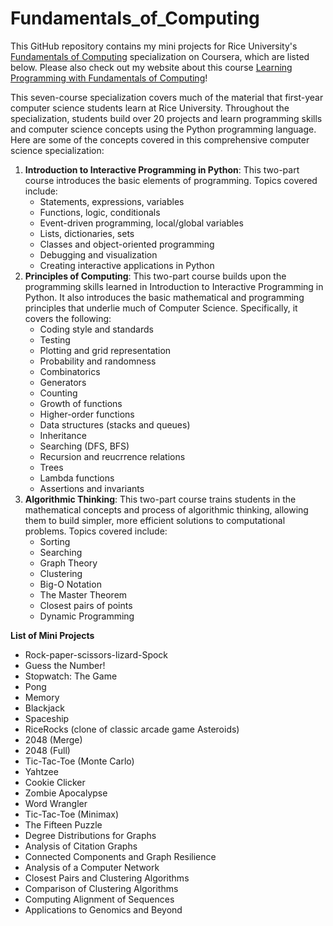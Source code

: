 # Fundamentals_of_Computing

This GitHub repository contains my mini projects for Rice University's <a href="https://www.coursera.org/specializations/computer-fundamentals" target="_blank">Fundamentals of Computing</a> specialization on Coursera, which are listed below. Please also check out my website about this course <a href="https://kyleyasumiishi.github.io/Web-Development/Fund_of_Computing/index.html" target="_blank">Learning Programming with Fundamentals of Computing</a>!

This seven-course specialization covers much of the material that first-year computer science students learn at Rice University. Throughout the specialization, students build over 20 projects and learn programming skills and computer science concepts using the Python programming language. Here are some of the concepts covered in this comprehensive computer science specialization:

<ol>
  <li><strong>Introduction to Interactive Programming in Python</strong>: This two-part course introduces the basic elements of programming. Topics covered include:
  <ul>
    <li>Statements, expressions, variables</li>
    <li>Functions, logic, conditionals</li>
    <li>Event-driven programming, local/global variables</li>
    <li>Lists, dictionaries, sets</li>
    <li>Classes and object-oriented programming</li>
    <li>Debugging and visualization</li>
    <li>Creating interactive applications in Python</li>
  </ul>
  </li>
  <li><strong>Principles of Computing</strong>: This two-part course builds upon the programming skills learned in Introduction to Interactive Programming in Python. It also introduces the basic mathematical and programming principles that underlie much of Computer Science. Specifically, it covers the following:
  <ul>
    <li>Coding style and standards</li>
    <li>Testing</li>
    <li>Plotting and grid representation</li>
    <li>Probability and randomness</li>
    <li>Combinatorics</li>
    <li>Generators</li>
    <li>Counting</li>
    <li>Growth of functions</li>
    <li>Higher-order functions</li>
    <li>Data structures (stacks and queues)</li>
    <li>Inheritance</li>
    <li>Searching (DFS, BFS)</li>
    <li>Recursion and reucrrence relations</li>
    <li>Trees</li>
    <li>Lambda functions</li>
    <li>Assertions and invariants</li>
  </ul>  
  </li>
  <li><strong>Algorithmic Thinking</strong>: This two-part course trains students in the mathematical concepts and process of algorithmic thinking, allowing them to build simpler, more efficient solutions to computational problems. Topics covered include:
  <ul>
    <li>Sorting</li>
    <li>Searching</li>
    <li>Graph Theory</li>
    <li>Clustering</li>
    <li>Big-O Notation</li>
    <li>The Master Theorem</li>
    <li>Closest pairs of points</li>
    <li>Dynamic Programming</li>
  </ul>
  </li>
</ol>

<strong>List of Mini Projects</strong>
<ul>
  <li>Rock-paper-scissors-lizard-Spock</li>
  <li>Guess the Number!</li>
  <li>Stopwatch: The Game</li>
  <li>Pong</li>
  <li>Memory</li>
  <li>Blackjack</li>
  <li>Spaceship</li>
  <li>RiceRocks (clone of classic arcade game Asteroids)</li>
  <li>2048 (Merge)</li>
  <li>2048 (Full)</li>
  <li>Tic-Tac-Toe (Monte Carlo)</li>
  <li>Yahtzee</li>
  <li>Cookie Clicker</li>
  <li>Zombie Apocalypse</li>
  <li>Word Wrangler</li>
  <li>Tic-Tac-Toe (Minimax)</li>
  <li>The Fifteen Puzzle</li>
  <li>Degree Distributions for Graphs</li>
  <li>Analysis of Citation Graphs</li>
  <li>Connected Components and Graph Resilience</li>
  <li>Analysis of a Computer Network</li>
  <li>Closest Pairs and Clustering Algorithms</li>
  <li>Comparison of Clustering Algorithms</li>
  <li>Computing Alignment of Sequences</li>
  <li>Applications to Genomics and Beyond</li>
</ul>



